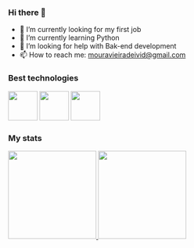 ### Hi there 👋

- 🔭 I’m currently looking for my first job
- 🌱 I’m currently learning Python
- 🤔 I’m looking for help with Bak-end development
- 📫 How to reach me: mouravieiradeivid@gmail.com

### Best technologies
<div>
  <img src="https://cdn.jsdelivr.net/gh/devicons/devicon/icons/python/python-original.svg" width='60'/>  
  <img src="https://cdn.jsdelivr.net/gh/devicons/devicon/icons/vscode/vscode-original-wordmark.svg" width='60'/>
  <img src="https://cdn.jsdelivr.net/gh/devicons/devicon/icons/pycharm/pycharm-original.svg" width='60'/>
</div>

### My stats
<div>
  <a/ href="https://github.com/dvieirazzy">
    <img height='180cm' src="https://github-readme-stats.vercel.app/api/top-langs/?username=dvieirazzy&layout=compact&theme=dark"/>
    <img height='180cm' src="https://github-readme-stats.vercel.app/api?username=dvieirazzy&show_icons=true&theme=dark"/>
    
  </a>
</div>
